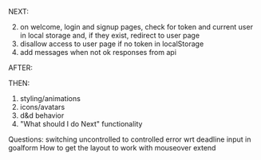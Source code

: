 NEXT:

2. on welcome, login and signup pages, check for  token and current user in local storage and,
		if they exist, redirect to user page
3. disallow access to user page if no token in localStorage
4. add messages when not ok responses from api

AFTER:

THEN:

1. styling/animations
2. icons/avatars
3. d&d behavior
4. "What should I do Next" functionality

Questions:
switching uncontrolled to controlled error wrt deadline input in goalform
How to get the layout to work with mouseover extend